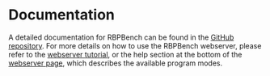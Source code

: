 # Documentation

A detailed documentation for RBPBench can be found in the [GitHub repository](https://github.com/michauhl/RBPBench).
For more details on how to use the RBPBench webserver, please refer to the [webserver tutorial](webserver_tutorial.md), 
or the help section at the bottom of the [webserver page](https://usegalaxy.eu/root?tool_id=toolshed.g2.bx.psu.edu/repos/rnateam/rbpbench/rbpbench/0.8.1+galaxy0), which describes the available program modes.
